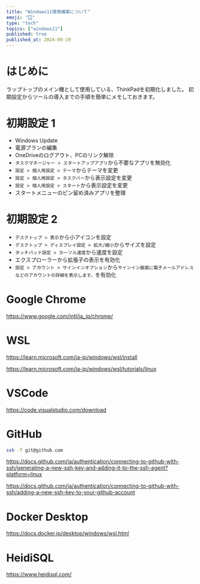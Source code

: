 ```yaml
---
title: "Windows11環境構築について"
emoji: "🪟"
type: "tech"
topics: ["windows11"]
published: true
published_at: 2024-09-19
---
```


# はじめに

ラップトップのメイン機として使用している、ThinkPadを初期化しました。
初期設定からツールの導入までの手順を簡単にメモしておきます。

# 初期設定 1

- Windows Update
- 電源プランの編集
- OneDriveのログアウト、PCのリンク解除
- `タスクマネージャー > スタートアップアプリ`から不要なアプリを無効化
- `設定 > 個人用設定 > テーマ`からテーマを変更
- `設定 > 個人用設定 > タスクバー`から表示設定を変更
- `設定 > 個人用設定 > スタート`から表示設定を変更
- スタートメニューのピン留め済みアプリを整理

# 初期設定 2

- `デスクトップ > 表示`から小アイコンを設定
- `デスクトップ > ディスプレイ設定 > 拡大/縮小`からサイズを設定
- `タッチパッド設定 > カーソル速度`から速度を設定
- エクスプローラーから拡張子の表示を有効化
- `設定 > アカウント > サインインオプション`から`サインイン画面に電子メールアドレスなどのアカウントの詳細を表示します。`を有効化

# Google Chrome

https://www.google.com/intl/ja_jp/chrome/

# WSL

https://learn.microsoft.com/ja-jp/windows/wsl/install

https://learn.microsoft.com/ja-jp/windows/wsl/tutorials/linux

# VSCode

https://code.visualstudio.com/download

# GitHub

```bash
ssh -T git@github.com
```

https://docs.github.com/ja/authentication/connecting-to-github-with-ssh/generating-a-new-ssh-key-and-adding-it-to-the-ssh-agent?platform=linux

https://docs.github.com/ja/authentication/connecting-to-github-with-ssh/adding-a-new-ssh-key-to-your-github-account

# Docker Desktop

https://docs.docker.jp/desktop/windows/wsl.html

# HeidiSQL

https://www.heidisql.com/
